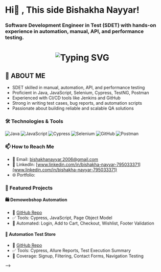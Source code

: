 # Hi👋 , This side Bishakha Nayyar!
### Software Development Engineer in Test (SDET) with hands-on experience in automation, manual, API, and performance testing.
<!-- Blinking Headline with Typing Effect using shields.io + GIF -->
<h1 align="center">
  <img src="https://readme-typing-svg.herokuapp.com?font=Fira+Code&size=28&pause=1000&color=FF61A6&center=true&vCenter=true&width=435&lines=SELENIUM+%F0%9F%91%8B%2C+CYPRESS;TESTNG+%7C+MANUAL+AUTOMATION+TESTING;Always+Learning++%F0%9F%93%9A" alt="Typing SVG" />
</h1>


## 💬 ABOUT ME
   * SDET skilled in manual, automation, API, and performance testing
   * Proficient in Java, JavaScript, Selenium, Cypress, TestNG, Postman
   * Experienced with CI/CD tools like Jenkins and GitHub 
   * Strong in writing test cases, bug reports, and automation scripts
   * Passionate about building reliable and scalable QA solutions
### 🛠️ Technologies & Tools

![Java](https://img.shields.io/badge/Java-ED8B00?style=for-the-badge&logo=java&logoColor=white)
![JavaScript](https://img.shields.io/badge/JavaScript-F0DB4F?style=for-the-badge&logo=javascript&logoColor=black)
![Cypress](https://img.shields.io/badge/Cypress-17202C?style=for-the-badge&logo=cypress&logoColor=white)
![Selenium](https://img.shields.io/badge/Selenium-43B02A?style=for-the-badge&logo=selenium&logoColor=white)
![GitHub](https://img.shields.io/badge/GitHub-100000?style=for-the-badge&logo=github&logoColor=white)
![Postman](https://img.shields.io/badge/Postman-FF6C37?style=for-the-badge&logo=postman&logoColor=white)

### 📫 How to Reach Me

- 📧 Email: [bishakhanayyar.2006@gmail.com](mailto:bishakhanayyar.2006@gmail.com)
- 💼 LinkedIn: [www.linkedin.com/in/bishakha-nayyar-795033371](www.linkedin.com/in/bishakha-nayyar-795033371)
- 🌐 Portfolio: 
### 📝 Featured Projects

#### 🛍️ Demowebshop Automation
- 🔗 [GitHub Repo](https://github.com/Bishakha23/demowebshop-automation)
- ✅ Tools: Cypress, JavaScript, Page Object Model
- 📌 Automated: Login, Add to Cart, Checkout, Wishlist, Footer Validation

#### 🧪 Automation Test Store
- 🔗 [GitHub Repo](https://github.com/Bishakha23/automationteststore-cypress)
- ✅ Tools: Cypress, Allure Reports, Test Execution Summary
- 📌 Coverage: Signup, Filtering, Contact Forms, Navigation Testing

-->
